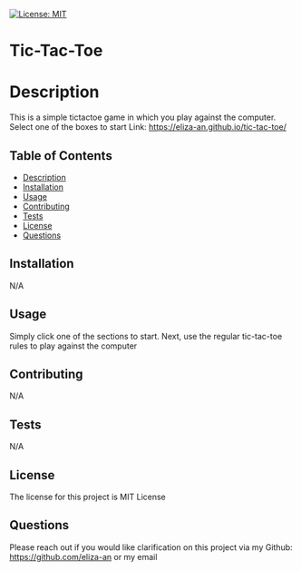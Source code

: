 
[![License: MIT](https://img.shields.io/badge/License-MIT-yellow.svg)](https://opensource.org/licenses/MIT)
  # Tic-Tac-Toe

  # Description
  This is a simple tictactoe game in which you play against the computer. Select one of the boxes to start
Link: https://eliza-an.github.io/tic-tac-toe/ 

  ## Table of Contents

  * [Description](#Description)
  * [Installation](#Installation)
  * [Usage](#Usage)
  * [Contributing](#Contributions)
  * [Tests](#Tests)
  * [License](#License)
  * [Questions](#Questions)

  ## Installation

  N/A


  ## Usage

  Simply click one of the sections to start. Next, use the regular tic-tac-toe rules to play against the computer


  ## Contributing
  N/A


  ## Tests

  N/A


  ## License

  The license for this project is MIT License

  ## Questions
  Please reach out if you would like clarification on this project via my Github: https://github.com/eliza-an
  or my email 
  
